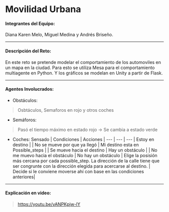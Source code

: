 # Movilidad Urbana
#### Integrantes del Equipo: 
Diana Karen Melo, Miguel Medina y Andrés Briseño.
___
#### Descripción del Reto: 
En este reto se pretende modelar el comportamiento de los automoviles en un mapa en la ciudad. Para esto se utiliza Mesa para el comportamiento multiagente en Python. Y los gráficos se modelan en Unity a partir de Flask.
___
#### Agentes Involucrados: 
* Obstáculos:

> Osbtáculos, Semaforos en rojo y otros coches

* Semáforos:

> Pasó el tiempo máximo en estado rojo &rarr; Se cambia a estado verde

* Coches:
Sensado | Condiciones | Acciones |
--- | --- | --- | 
Estoy en destino |  | No se mueve por que ya llegó | 
Mi destino esta en Possible_steps |  | Se mueve hacia el destino |
Hay un obstáculo |  | No me muevo hacia el obstáculo |
No hay un obstáculo | Elige la posisión más cercana por cada possible_step. La dirección de la calle tiene que ser congrunte con la dirección elegida para acercarse al destino. | Decide si le conviene moverse ahí con base en las condiciones anteriores|
___
#### Explicación en video:
> https://youtu.be/vANPKpjw-lY
